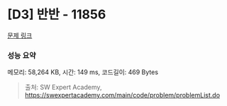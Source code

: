 # [D3] 반반 - 11856 

[문제 링크](https://swexpertacademy.com/main/code/problem/problemDetail.do?contestProbId=AXjS1GXqZ8gDFATi) 

### 성능 요약

메모리: 58,264 KB, 시간: 149 ms, 코드길이: 469 Bytes



> 출처: SW Expert Academy, https://swexpertacademy.com/main/code/problem/problemList.do